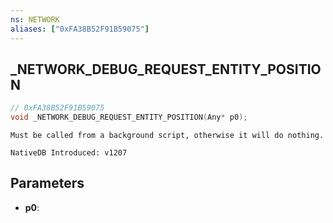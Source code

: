 ```yaml
---
ns: NETWORK
aliases: ["0xFA38B52F91B59075"]
---
```

## _NETWORK_DEBUG_REQUEST_ENTITY_POSITION

```c
// 0xFA38B52F91B59075
void _NETWORK_DEBUG_REQUEST_ENTITY_POSITION(Any* p0);
```

```
Must be called from a background script, otherwise it will do nothing.

NativeDB Introduced: v1207
```

## Parameters
* **p0**:
